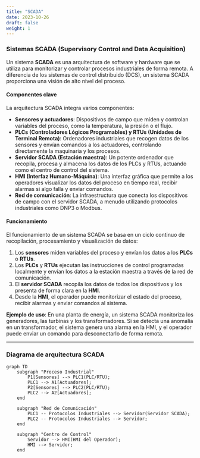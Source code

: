 ```yaml
---
title: "SCADA"
date: 2023-10-26
draft: false
weight: 1
---
```


### **Sistemas SCADA (Supervisory Control and Data Acquisition)**

Un sistema **SCADA** es una arquitectura de software y hardware que se utiliza para monitorizar y controlar procesos industriales de forma remota. A diferencia de los sistemas de control distribuido (DCS), un sistema SCADA proporciona una visión de alto nivel del proceso.

#### **Componentes clave**

La arquitectura SCADA integra varios componentes:

* **Sensores y actuadores**: Dispositivos de campo que miden y controlan variables del proceso, como la temperatura, la presión o el flujo.
* **PLCs (Controladores Lógicos Programables) y RTUs (Unidades de Terminal Remota)**: Ordenadores industriales que recogen datos de los sensores y envían comandos a los actuadores, controlando directamente la maquinaria y los procesos.
* **Servidor SCADA (Estación maestra)**: Un potente ordenador que recopila, procesa y almacena los datos de los PLCs y RTUs, actuando como el centro de control del sistema.
* **HMI (Interfaz Humano-Máquina)**: Una interfaz gráfica que permite a los operadores visualizar los datos del proceso en tiempo real, recibir alarmas si algo falla y enviar comandos.
* **Red de comunicación**: La infraestructura que conecta los dispositivos de campo con el servidor SCADA, a menudo utilizando protocolos industriales como DNP3 o Modbus.

#### **Funcionamiento**

El funcionamiento de un sistema SCADA se basa en un ciclo continuo de recopilación, procesamiento y visualización de datos:

1.  Los **sensores** miden variables del proceso y envían los datos a los **PLCs** o **RTUs**.
2.  Los **PLCs** y **RTUs** ejecutan las instrucciones de control programadas localmente y envían los datos a la estación maestra a través de la red de comunicación.
3.  El **servidor SCADA** recopila los datos de todos los dispositivos y los presenta de forma clara en la **HMI**.
4.  Desde la **HMI**, el operador puede monitorizar el estado del proceso, recibir alarmas y enviar comandos al sistema.

**Ejemplo de uso**: En una planta de energía, un sistema SCADA monitoriza los generadores, las turbinas y los transformadores. Si se detecta una anomalía en un transformador, el sistema genera una alarma en la HMI, y el operador puede enviar un comando para desconectarlo de forma remota.

---

### **Diagrama de arquitectura SCADA**


```mermaid
graph TD
    subgraph "Proceso Industrial"
        P1[Sensores] --> PLC1(PLC/RTU);
        PLC1 --> A1[Actuadores];
        P2[Sensores] --> PLC2(PLC/RTU);
        PLC2 --> A2[Actuadores];
    end

    subgraph "Red de Comunicación"
        PLC1 -- Protocolos Industriales --> Servidor(Servidor SCADA);
        PLC2 -- Protocolos Industriales --> Servidor;
    end

    subgraph "Centro de Control"
        Servidor --> HMI(HMI del Operador);
        HMI --> Servidor;
    end


